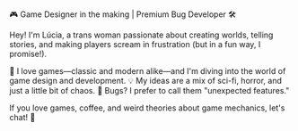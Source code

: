 🎮 Game Designer in the making | Premium Bug Developer 🛠️

Hey! I'm Lúcia, a trans woman passionate about creating worlds, telling stories, and making players scream in frustration (but in a fun way, I promise!).

👾 I love games—classic and modern alike—and I'm diving into the world of game design and development.
💡 My ideas are a mix of sci-fi, horror, and just a little bit of chaos.
🐞 Bugs? I prefer to call them "unexpected features."

If you love games, coffee, and weird theories about game mechanics, let's chat! 🚀

<!---
vlucia-git/vlucia-git is a ✨ special ✨ repository because its `README.md` (this file) appears on your GitHub profile.
You can click the Preview link to take a look at your changes.
--->
